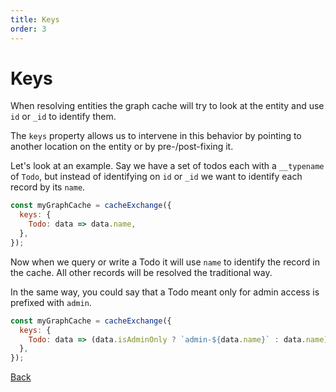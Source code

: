 ```yaml
---
title: Keys
order: 3
---
```


# Keys

When resolving entities the graph cache will try to look at the entity
and use `id` or `_id` to identify them.

The `keys` property allows us to intervene in this behavior by pointing
to another location on the entity or by pre-/post-fixing it.

Let's look at an example. Say we have a set of todos each with a `__typename`
of `Todo`, but instead of identifying on `id` or `_id` we want to identify
each record by its `name`.

```js
const myGraphCache = cacheExchange({
  keys: {
    Todo: data => data.name,
  },
});
```

Now when we query or write a Todo it will use `name` to identify the record
in the cache. All other records will be resolved the traditional way.

In the same way, you could say that a Todo meant only for admin access is
prefixed with `admin`.

```js
const myGraphCache = cacheExchange({
  keys: {
    Todo: data => (data.isAdminOnly ? `admin-${data.name}` : data.name),
  },
});
```

[Back](../README.md)
